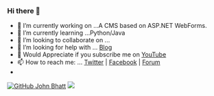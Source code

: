 ### Hi there 👋

<!--
**JohnBhatt/JohnBhatt** is a ✨ _special_ ✨ repository because its `README.md` (this file) appears on your GitHub profile.
-->

- 🔭 I’m currently working on ...A CMS based on ASP.NET WebForms.
- 🌱 I’m currently learning ...Python/Java
- 👯 I’m looking to collaborate on ...
- 🤔 I’m looking for help with ... [Blog](https://DotNet.Guide)
- 🎥 Would Appreciate if you subscribe me on [YouTube](https://go.pyarb.com/PRBHindi)
- 📫 How to reach me: ... [Twitter](https://twitter.com/@JohnBhatt) | [Facebook](https://facebook.com/JohnBhatt) | [Forum](https://dotnet.guide/forum)
- 
[![GitHub John Bhatt](https://img.shields.io/github/followers/johnbhatt?label=follow&style=social)](https://github.com/JohnBhatt)
![](https://komarev.com/ghpvc/?username=johnbhatt)
